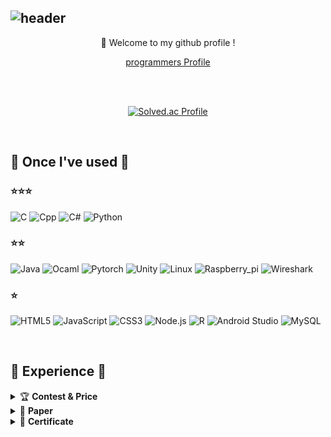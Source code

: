 ![header](https://capsule-render.vercel.app/api?type=waving&height=170&color=gradient&customColorList=1&text=Dong-gyun%20Kook&reversal=true&fontColor=FFFFFF&fontSize=65&animation=fadeIn&fontAlign=67&fontAlignY=30&desc=💻%20🇰🇷&descSize=40&descAlignY=20&descAlign=8&stroke=000000&strokeWidth=0)
---
<div align="center">
  👋 Welcome to my github profile ! <br/>
  
  [programmers Profile](https://career.programmers.co.kr/pr/kookjd7759_2633)
  
  <br/>
  <br/>
  
  [![Solved.ac Profile](http://mazassumnida.wtf/api/v2/generate_badge?boj=kookjd7759)](https://solved.ac/kookjd7759/)

  
</div>


<br/>

## 🔨 Once I've used 🔨 
### ⭐⭐⭐ 
![C](https://img.shields.io/badge/C-A8B9CC.svg?&style=flat-square&logo=c&logoColor=FFFFFF)
![Cpp](https://img.shields.io/badge/C++-00599C.svg?&style=flat-square&logo=cplusplus&logoColor=FFFFFF)
![C#](https://img.shields.io/badge/C%23-512BD4.svg?&style=flat-square&logo=csharp&logoColor=FFFFFF)
![Python](https://img.shields.io/badge/Python-3776AB.svg?&style=flat-square&logo=python&logoColor=FFFFFF) 

### ⭐⭐ 
![Java](https://img.shields.io/badge/Java-FF160B.svg?&style=flat-square&logo=Java&logoColor=FFFFFF)
![Ocaml](https://img.shields.io/badge/Ocaml-EC6813.svg?&style=flat-square&logo=ocaml&logoColor=FFFFFF)
![Pytorch](https://img.shields.io/badge/Pytorch-EE4C2C.svg?&style=flat-square&logo=pytorch&logoColor=FFFFFF)
![Unity](https://img.shields.io/badge/Unity-000000.svg?&style=flat-square&logo=unity&logoColor=FFFFFF)
![Linux](https://img.shields.io/badge/Linux-FCC624.svg?&style=flat-square&logo=linux&logoColor=FFFFFF)
![Raspberry_pi](https://img.shields.io/badge/Raspberry%20Pi-A22846.svg?&style=flat-square&logo=raspberrypi&logoColor=FFFFFF)
![Wireshark](https://img.shields.io/badge/Wireshark-1679A7.svg?&style=flat-square&logo=wireshark&logoColor=FFFFFF)

### ⭐
![HTML5](https://img.shields.io/badge/HTML5-E34F26?style=flat-square&logo=HTML5&logoColor=white)
![JavaScript](https://img.shields.io/badge/JavaScript-F7DF1E?style=flat-square&logo=JavaScript&logoColor=white)
![CSS3](https://img.shields.io/badge/CSS3-1572B6?style=flat-square&logo=CSS3&logoColor=white)
![Node.js](https://img.shields.io/badge/Node.js-339933.svg?&style=flat-square&logo=nodedotjs&logoColor=FFFFFF)
![R](https://img.shields.io/badge/R-276DC3.svg?&style=flat-square&logo=r&logoColor=FFFFFF)
![Android Studio](https://img.shields.io/badge/Android%20Studio-3DDC84.svg?&style=flat-square&logo=androidstudio&logoColor=FFFFFF)
![MySQL](https://img.shields.io/badge/MySQL-4479A1.svg?&style=flat-square&logo=mysql&logoColor=FFFFFF)

<br/>

## 📖 Experience 📖
<details>
  <summary> 🏆 <b>Contest & Price </b> </summary> 
  
  강원대학교, **[2020학년도 핵심역량진단 수기 공모전]** - ["협동하는 나, 성장하는 너, 미래 인재는 우리"](https://itl.kangwon.ac.kr/ko/module/boarduniv/@viewer/dataroom/7548), ***장려상***
  
  강원대학교, **[2021년 SW학습/활동 수기 공모전(SW활동부문)]** - ["성장의 기틀을 다져준 T.A 활동"](https://sw.kangwon.ac.kr/index.php?mt=page&mp=5_1&mm=oxbbs&oxid=1&cpage=2&key=TITLE_CONTENT&val=%B0%F8%B8%F0%C0%FC&CAT_ID=0&BID=550&cmd=view), ***장려상***
  
  과학기술정보통신부/정보통신신산업진흥원, **[2021 공공데이터 활용 문제해결 해커톤 대회]** - ***장려상***
  
  과학기술정보통신부/정보통신신산업진흥원, **[2022 공공데이터 활용 문제해결 기술개발 해커톤 대회]** - ***장려상***

  한국정보처리학회, **[ACK 2022 학부생 논문경진대회]** - ["커뮤니케이션 플랫폼을 활용한 단말 기기 원격 제어 및 IoT 서비스"](https://kiss.kstudy.com/Detail/Ar?key=3988321), ***장려상***
  
  한국정보처리학회, **[ACK 2023 학부생 논문경진대회]** - ["태양열 에너지 발전을 통한 가상화폐 채굴"](https://kiss.kstudy.com/Detail/Ar?key=4028267), ***은상*** 🥈

  한국언론진흥재단, **[제5회 뉴스읽기 뉴스일기 공모전]** - ***금상***  [View](https://www.xn--ok0ba883aba238rca497fea.org/gallery/list.php?y=5)🥇

  한국언론진흥재단, **[제5회 뉴스읽기 뉴스일기 공모전]** - ***금상***  [View](https://www.xn--ok0ba883aba238rca497fea.org/gallery/list.php?y=5)🥇

  강원대학교 최우혁, **[HCI 2025 OUTSTANDING PROJECT AWARD]** - [HCI 2025 award](https://github.com/user-attachments/assets/e50dd462-2a0b-4f0e-a524-bf7f1f420c8c)


</details>



<details>
  <summary> 📜 <b>Paper</b> </summary> 

  국동균, 한성수. (2022). **커뮤니케이션 플랫폼을 활용한 단말 기기 원격 제어 및 IoT 서비스.** 한국정보처리학회 학술대회논문집, 29(2), 110-112. [View](https://kiss.kstudy.com/Detail/Ar?key=3988321)
  
  국동균, 한성수. (2023). **태양열 에너지 발전을 통한 가상화폐 채굴.** 한국정보처리학회 학술대회논문집, 30(1), 76-77. [View](https://kiss.kstudy.com/Detail/Ar?key=4028267)

</details>



<details>
  <summary> 🪪 <b>Certificate</b> </summary> 
  
  2023.08.25 | 대한상공회의소, **컴퓨터 활용 능력 1급(Computer Specialist in Spreadsheet & Database Level -Ⅰ)**

</details>


